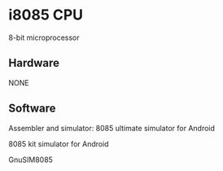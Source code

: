 # i8085 CPU

8-bit microprocessor

## Hardware

NONE

## Software

Assembler and simulator: 8085 ultimate simulator for Android

8085 kit simulator for Android

GnuSIM8085
